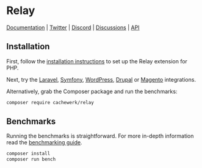 # Relay

[Documentation](https://relay.so/docs) |
[Twitter](https://twitter.com/RelayPHP) |
[Discord](https://discord.gg/exYBXqTXgY) |
[Discussions](https://github.com/cachewerk/relay/discussions) |
[API](https://relay.so/api)

## Installation

First, follow the [installation instructions](https://relay.so/docs/installation) to set up the Relay extension for PHP.

Next, try the [Laravel](https://github.com/cachewerk/relay/tree/main/src/Laravel), [Symfony](https://symfony.com/doc/current/components/cache/adapters/redis_adapter.html), [WordPress](https://objectcache.pro/docs/relay/), [Drupal](https://www.drupal.org/project/redis) or [Magento](https://github.com/cachewerk/magento-relay) integrations.

Alternatively, grab the Composer package and run the benchmarks:

```bash
composer require cachewerk/relay
```

## Benchmarks

Running the benchmarks is straightforward. For more in-depth information read the [benchmarking guide](benchmarks/README.md).

```bash
composer install
composer run bench
```
